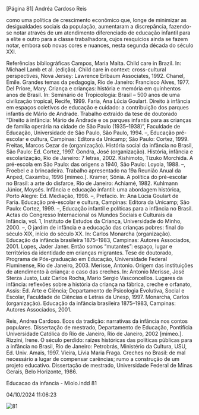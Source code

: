 [Página 81]
Andréa Cardoso Reis

como uma política de crescimento econômico que, longe de minimizar
as desigualdades sociais da população, aumentaram a discrepância,
fazendo-se notar através de um atendimento diferenciado de educação infantil para a elite e outro para a classe trabalhadora, cujos resquícios ainda se fazem notar, embora sob novas cores e nuances, nesta
segunda década do século XXI.

Referências bibliográficas
Campos, Maria Malta. Child care in Brazil. In: Michael Lamb et
al. (edição). Child care in context: cross-cultural perspectives,
Nova Jersey: Lawrence Erlbaum Associates, 1992.
Chanel, Émile. Grandes temas da pedagogia, Rio de Janeiro:
Francisco Alves, 1977.
Del Priore, Mary. Criança e crianças: história e memória em
quinhentos anos de Brasil. In: Seminário de Tropicologia:
Brasil – 500 anos de uma civilização tropical, Recife, 1999.
Faria, Ana Lúcia Goulart. Direito à infância em espaços coletivos
de educação e cuidado: a contribuição dos parques infantis de
Mário de Andrade. Trabalho extraído da tese de doutorado
“Direito à infância: Mário de Andrade e os parques infantis
para as crianças de família operária na cidade de São Paulo
(1935–1938)”, Faculdade de Educação, Universidade de São
Paulo, São Paulo, 1994.
–, Educação pré-escolar e cultura, Campinas: Editora da
Unicamp; São Paulo: Cortez, 1999.
Freitas, Marcos Cezar de (organização). História social da
infância no Brasil, São Paulo: Ed. Cortez, 1997.
Gondra, José (organização). História, infância e escolarização,
Rio de Janeiro: 7 letras, 2002.
Kishimoto, Tizuko Morchida. A pré-escola em São Paulo: das
origens a 1940, São Paulo: Loyola, 1988.
–, Froebel e a brincadeira. Trabalho apresentado na 19a Reunião
Anual da Anped, Caxambu, 1996 [mimeo.].
Kramer, Sônia. A política do pré-escolar no Brasil: a arte do
disfarce, Rio de Janeiro: Achiamé, 1982.
Kuhlmann Júnior, Moysés. Infância e educação infantil: uma
abordagem histórica, Porto Alegre: Ed. Mediação, 1998.
–, Prefacio. In: Ana Lúcia Goulart de Faria. Educação pré-escolar
e cultura, Campinas: Editora da Unicamp; São Paulo: Cortez,
1999.
–, Educação infantil e políticas para a infância no Brasil. Actas
do Congresso Internacional os Mundos Sociais e Culturais da
Infância, vol. 1, Instituto de Estudos da Criança, Universidade
do Minho, 2000.
–, O jardim de infância e a educação das crianças pobres: final
do século XIX, início do século XX. In: Carlos Monarcha
(organização). Educação da infância brasileira 1875–1983,
Campinas: Autores Associados, 2001.
Lopes, Jader Janer. Então somos “mutantes”: espaço, lugar
e territórios da identidade em crianças migrantes. Tese
de doutorado, Programa de Pós-graduação em Educação,
Universidade Federal Fluminense, Rio de Janeiro, 2003.
Merisse, Antonio. Origem das instituições de atendimento à
criança: o caso das creches. In: Antonio Merisse, José Sterza
Justo, Luiz Carlos Rocha, Mario Sergio Vasconcellos. Lugares
da infância: reflexões sobre a história da criança na fábrica,
creche e orfanato, Assis: Ed. Arte e Ciência; Departamento de
Psicologia Evolutiva, Social e Escolar, Faculdade de Ciências
e Letras da Unesp, 1997.
Monarcha, Carlos (organização). Educação da infância
brasileira 1875–1983, Campinas: Autores Associados, 2001.

Reis, Andrea Cardoso. Ecos da tradição: narrativas da
infância nos contos populares. Dissertação de mestrado,
Departamento de Educação, Pontifícia Universidade Católica
do Rio de Janeiro, Rio de Janeiro, 2002 [mimeo.].
Rizzini, Irene. O século perdido: raízes históricas das políticas
públicas para a infância no Brasil, Rio de Janeiro: Petrobrás,
Ministério da Cultura, USU, Ed. Univ. Amais, 1997.
Vieira, Lívia Maria Fraga. Creches no Brasil: de mal necessário
a lugar de compensar carências; rumo a construção de um
projeto educativo. Dissertação de mestrado, Universidade
Federal de Minas Gerais, Belo Horizonte, 1986.


Educacao da infancia - Miolo.indd 81

04/10/2024 11:06:23

![81](./img/page_81-01.jpg)
